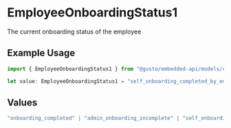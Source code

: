 # EmployeeOnboardingStatus1

The current onboarding status of the employee

## Example Usage

```typescript
import { EmployeeOnboardingStatus1 } from "@gusto/embedded-api/models/components/employee.js";

let value: EmployeeOnboardingStatus1 = "self_onboarding_completed_by_employee";
```

## Values

```typescript
"onboarding_completed" | "admin_onboarding_incomplete" | "self_onboarding_pending_invite" | "self_onboarding_invited" | "self_onboarding_invited_started" | "self_onboarding_invited_overdue" | "self_onboarding_completed_by_employee" | "self_onboarding_awaiting_admin_review"
```